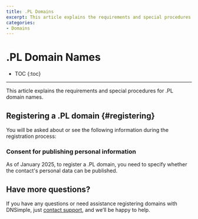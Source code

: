 ```yaml
---
title: .PL Domains
excerpt: This article explains the requirements and special procedures for .PL domain names.
categories:
- Domains
---
```


# .PL Domain Names

* TOC
{:toc}

---

This article explains the requirements and special procedures for .PL domain names.


## Registering a .PL domain {#registering}
You will be asked about or see the following information during the registration process: 

### Consent for publishing personal information
As of January 2025, to register a .PL domain, you need to specify whether the contact's personal data can be published.

## Have more questions? 
If you have any questions or need assistance registering domains with DNSimple, just [contact support](https://dnsimple.com/feedback), and we’ll be happy to help.
